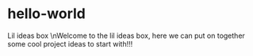 # hello-world
Lil ideas box
\nWelcome to the lil ideas box, here we can put on together some cool project ideas to start with!!!
